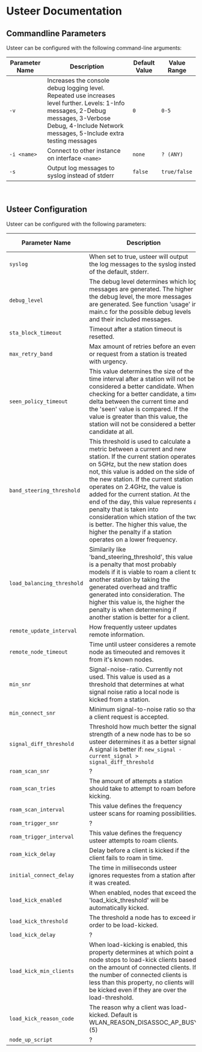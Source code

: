 # Usteer Documentation

## Commandline Parameters

 Usteer can be configured with the following command-line arguments:

| Parameter Name | Description | Default Value | Value Range |
|----------------|-------------|---------------|-------------|
| `-v` | Increases the console debug logging level. Repeated use increases level further. Levels: 1-Info messages, 2-Debug messages, 3-Verbose Debug, 4-Include Network messages, 5-Include extra testing messages | `0` |  `0-5` |
| `-i <name>`  | Connect to other instance on interface `<name>` | `none` | `? (ANY)` |
| `-s` | Output log messages to syslog instead of stderr | `false` | `true/false` |
<br>

## Usteer Configuration

 Usteer can be configured with the following parameters:

| Parameter Name | Description | Default Value | Value Range |
|----------------|-------------|---------------|-------------|
| `syslog` | When set to true, usteer will output the log messages to the syslog insted of the default, stderr. | `false` |  `true/false` |
| `debug_level` | The debug level determines which log messages are generated. The higher the debug level, the more messages are generated. See function 'usage' in main.c for the possible debug levels and their included messages. | `0` |  `0-... (5)` |
| `sta_block_timeout` | Timeout after a station timeout is resetted. | `30k` |  `0-...` |
| `max_retry_band` | Max amount of retries before an event or request from a station is treated with urgency. | `5` |  `0-...` |
| `seen_policy_timeout` | This value determines the size of the time interval after a station will not be considered a better candidate. When checking for a better candidate, a time delta between the current time and the 'seen' value is compared. If the value is greater than this value, the station will not be considered a better candidate at all. | `30k` |  `0-...` |
| `band_steering_threshold` | This threshold is used to calculate a metric between a current and new station. If the current station operates on 5GHz, but the new station does not, this value is added on the side of the new station. If the current station operates on 2.4GHz, the value is added for the current station. At the end of the day, this value represents a penalty that is taken into consideration which station of the two is better. The higher this value, the higher the penalty if a  station operates on a lower frequency. | `5` |  `0-...` |
| `load_balancing_threshold` | Similarily like 'band_steering_threshold', this value is a penalty that most probably models if it is viable to roam a client to another station by taking the generated overhead and traffic generated into consideration. The higher this value is, the higher the penalty is when determening if another station is better for a client. | `5` |  `0-...` |
| `remote_update_interval` | How frequently usteer updates remote information. | `1k` |  `0-...` |
| `remote_node_timeout` | Time until usteer consideres a remote node as timeouted and removes it from it's known nodes. | `120k` |  `0-...` |
| `min_snr` | Signal-noise-ratio. Currently not used. This value is used as a threshold that determines at what signal noise ratio a local node is kicked from a station. | `0` |  `?` |
| `min_connect_snr` | Minimum signal-to-noise ratio so that a client request is accepted. | `0` |  `?` |
| `signal_diff_threshold` | Threshold how much better the signal strength of a new node has to be so usteer determines it as a better signal. A signal is better if: `new_signal - current_signal > signal_diff_threshold` | `0` |  `0-...` |
| `roam_scan_snr` | ? | `0` |  `?` |
| `roam_scan_tries` | The amount of attempts a station should take to attempt to roam before kicking. | `3` |  `1-...` |
| `roam_scan_interval` | This value defines the frequency usteer scans for roaming possibilities. | `10k` |  `0-...` |
| `roam_trigger_snr` | ? | `0` |  `?` |
| `roam_trigger_interval` | This value defines the frequency usteer attempts to roam clients. | `60k` |  `0-...` |
| `roam_kick_delay` | Delay before a client is kicked if the client fails to roam in time. | `100` |  `0-...` |
| `initial_connect_delay` | The time in milliseconds usteer ignores requestes from a station after it was created. | `0` |  `0-...` |
| `load_kick_enabled` | When enabled, nodes that exceed the 'load_kick_threshold' will be automatically kicked. | `false` |  `true/false` |
| `load_kick_threshold` | The threshold a node has to exceed in order to be load-kicked. | `75` |  `0-... (100)` |
| `load_kick_delay` | ? | `10.000` |  `0-...` |
| `load_kick_min_clients` | When load-kicking is enabled, this property determines at which point a node stops to load-kick clients based on the amount of connected clients. If the number of connected clients is less than this property, no clients will be kicked even if they are over the load-threshold. | `10` |  `0-...` |
| `load_kick_reason_code` | The reason why a client was load-kicked. Default is WLAN_REASON_DISASSOC_AP_BUSY (5) | `5` |  `? (ANY)` |
| `node_up_script` | ? | `0` |  `?` |
<br>
